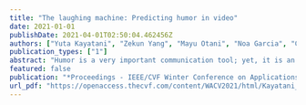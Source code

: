 ```yaml
---
title: "The laughing machine: Predicting humor in video"
date: 2021-01-01
publishDate: 2021-04-01T02:50:04.462456Z
authors: ["Yuta Kayatani", "Zekun Yang", "Mayu Otani", "Noa Garcia", "Chenhui Chu", "Yuta Nakashima", "Haruo Takemura"]
publication_types: ["1"]
abstract: "Humor is a very important communication tool; yet, it is an open problem for machines to understand humor. In this paper, we build a new multimodal dataset for humor prediction that includes subtitles and video frames, as well as humor labels associated with video's timestamps. On top of it, we present a model to predict whether a subtitle causes laughter. Our model uses the visual modality through facial expression and character name recognition, together with the verbal modality, to explore how the visual modality helps. In addition, we use an attention mechanism to adjust the weight for each modality to facilitate humor prediction. Interestingly, our experimental results show that the performance boost by combinations of different modalities, and the attention mechanism and the model mostly relies on the verbal modality."
featured: false
publication: "*Proceedings - IEEE/CVF Winter Conference on Applications of Computer Vision (WACV)*"
url_pdf: "https://openaccess.thecvf.com/content/WACV2021/html/Kayatani_The_Laughing_Machine_Predicting_Humor_in_Video_WACV_2021_paper.html"
---
```



